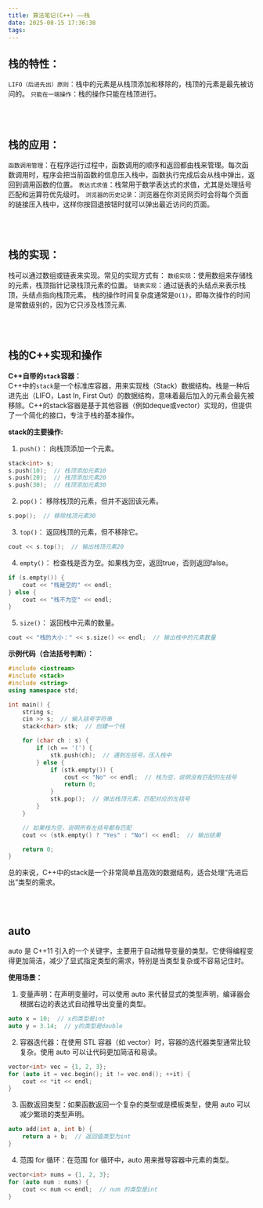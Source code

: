 ```yaml
---
title: 算法笔记(C++) ——栈
date: 2025-08-15 17:36:38
tags:
---
```



## 栈的特性：
`LIFO（后进先出）原则`：栈中的元素是从栈顶添加和移除的，栈顶的元素是最先被访问的。
`只能在一端操作`：栈的操作只能在栈顶进行。  

<br><br>





## 栈的应用：
`函数调用管理`：在程序运行过程中，函数调用的顺序和返回都由栈来管理。每次函数调用时，程序会把当前函数的信息压入栈中，函数执行完成后会从栈中弹出，返回到调用函数的位置。
`表达式求值`：栈常用于数学表达式的求值，尤其是处理括号匹配和运算符优先级时。
`浏览器的历史记录`：浏览器在你浏览网页时会将每个页面的链接压入栈中，这样你按回退按钮时就可以弹出最近访问的页面。  

<br><br>





## 栈的实现：
栈可以通过数组或链表来实现。常见的实现方式有：
`数组实现`：使用数组来存储栈的元素，栈顶指针记录栈顶元素的位置。
`链表实现`：通过链表的头结点来表示栈顶，头结点指向栈顶元素。
栈的操作时间复杂度通常是`O(1)`，即每次操作的时间是常数级别的，因为它只涉及栈顶元素.  

<br><br>




## 栈的C++实现和操作
__C++自带的`stack`容器：__  
C++中的`stack`是一个标准库容器，用来实现栈（Stack）数据结构。栈是一种后进先出（LIFO，Last In, First Out）的数据结构，意味着最后加入的元素会最先被移除。C++的stack容器是基于其他容器（例如deque或vector）实现的，但提供了一个简化的接口，专注于栈的基本操作。

__stack的主要操作:__  

1. `push()`： 向栈顶添加一个元素。
```c++
stack<int> s;
s.push(10);  // 栈顶添加元素10
s.push(20);  // 栈顶添加元素20
s.push(30);  // 栈顶添加元素30
```
2. `pop()`： 移除栈顶的元素，但并不返回该元素。
```c++
s.pop();  // 移除栈顶元素30
```
3. `top()`： 返回栈顶的元素，但不移除它。
```c++
cout << s.top();  // 输出栈顶元素20
```
4. `empty()`： 检查栈是否为空。如果栈为空，返回true，否则返回false。
```c++
if (s.empty()) {
    cout << "栈是空的" << endl;
} else {
    cout << "栈不为空" << endl;
}
```
5. `size()`： 返回栈中元素的数量。
```c++
cout << "栈的大小：" << s.size() << endl;  // 输出栈中的元素数量
```
__示例代码（合法括号判断）：__
```c++
#include <iostream>
#include <stack>
#include <string>
using namespace std;

int main() {
    string s;
    cin >> s;  // 输入括号字符串
    stack<char> stk;  // 创建一个栈

    for (char ch : s) {
        if (ch == '(') {
            stk.push(ch);  // 遇到左括号，压入栈中
        } else {
            if (stk.empty()) {
                cout << "No" << endl;  // 栈为空，说明没有匹配的左括号
                return 0;
            }
            stk.pop();  // 弹出栈顶元素，匹配对应的左括号
        }
    }

    // 如果栈为空，说明所有左括号都有匹配
    cout << (stk.empty() ? "Yes" : "No") << endl;  // 输出结果

    return 0;
}
```
总的来说，C++中的stack是一个非常简单且高效的数据结构，适合处理“先进后出”类型的需求。  

<br><br>




## auto
auto 是 C++11 引入的一个关键字，主要用于自动推导变量的类型。它使得编程变得更加简洁，减少了显式指定类型的需求，特别是当类型复杂或不容易记住时。  

__使用场景：__
1. 变量声明：在声明变量时，可以使用 auto 来代替显式的类型声明，编译器会根据右边的表达式自动推导出变量的类型。
```c++
auto x = 10;  // x的类型是int
auto y = 3.14;  // y的类型是double
```
2. 容器迭代器：在使用 STL 容器（如 vector）时，容器的迭代器类型通常比较复杂。使用 auto 可以让代码更加简洁和易读。
```c++
vector<int> vec = {1, 2, 3};
for (auto it = vec.begin(); it != vec.end(); ++it) {
    cout << *it << endl;
}
```
3. 函数返回类型：如果函数返回一个复杂的类型或是模板类型，使用 auto 可以减少繁琐的类型声明。
```c++
auto add(int a, int b) {
    return a + b;  // 返回值类型为int
}
```
4. 范围 for 循环：在范围 for 循环中，auto 用来推导容器中元素的类型。
```c++
vector<int> nums = {1, 2, 3};
for (auto num : nums) {
    cout << num << endl;  // num 的类型是int
}
```
